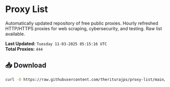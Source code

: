 # Proxy List

Automatically updated repository of free public proxies. Hourly refreshed HTTP/HTTPS proxies for web scraping, cybersecurity, and testing. Raw list available.

**Last Updated:** `Tuesday 11-03-2025 05:15:16 UTC`  
**Total Proxies:** `444`

## 📥 Download
```bash
curl -O https://raw.githubusercontent.com/theriturajps/proxy-list/main/proxies.txt
